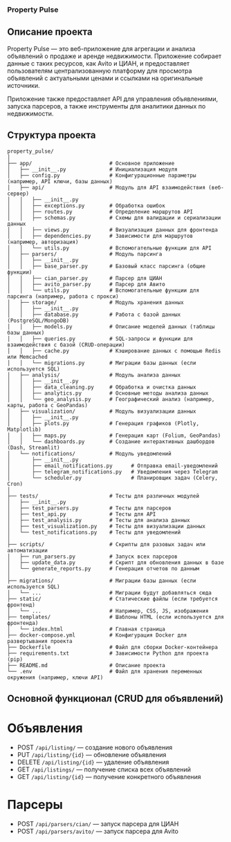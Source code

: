### Property Pulse

## Описание проекта

Property Pulse — это веб-приложение для агрегации и анализа объявлений о продаже и аренде недвижимости. Приложение собирает данные с таких ресурсов, как Avito и ЦИАН, и предоставляет пользователям централизованную платформу для просмотра объявлений с актуальными ценами и ссылками на оригинальные источники.

Приложение также предоставляет API для управления объявлениями, запуска парсеров, а также инструменты для аналитики данных по недвижимости.

## Структура проекта

```
property_pulse/
│
├── app/                         # Основное приложение
│   ├── __init__.py              # Инициализация модуля
│   ├── config.py                # Конфигурационные параметры (например, API ключи, базы данных)
│   ├── api/                     # Модуль для API взаимодействия (веб-сервер)
│   │   ├── __init__.py
│   │   ├── exceptions.py        # Обработка ошибок
│   │   ├── routes.py            # Определение маршрутов API
│   │   ├── schemas.py           # Схемы для валидации и сериализации данных 
│   │   ├── views.py             # Визуализация данных для фронтенда
│   │   ├── dependencies.py      # Зависимости для маршрутов (например, авторизация)
│   │   └── utils.py             # Вспомогательные функции для API
│   ├── parsers/                 # Модуль парсинга
│   │   ├── __init__.py
│   │   ├── base_parser.py       # Базовый класс парсинга (общие функции)
│   │   ├── cian_parser.py       # Парсер для ЦИАН
│   │   ├── avito_parser.py      # Парсер для Авито
│   │   └── utils.py             # Вспомогательные функции для парсинга (например, работа с прокси)
│   ├── storage/                 # Модуль хранения данных
│   │   ├── __init__.py
│   │   ├── database.py          # Работа с базой данных (PostgreSQL/MongoDB)
│   │   ├── models.py            # Описание моделей данных (таблицы базы данных)
│   │   ├── queries.py           # SQL-запросы и функции для взаимодействия с базой (CRUD-операции)
│   │   ├── cache.py             # Кэширование данных с помощью Redis или Memcached
│   │   └── migrations.py        # Миграции базы данных (если используется SQL)
│   ├── analysis/                # Модуль анализа данных
│   │   ├── __init__.py
│   │   ├── data_cleaning.py     # Обработка и очистка данных
│   │   ├── analytics.py         # Основные методы анализа данных
│   │   └── geo_analysis.py      # Географический анализ (например, карты, работа с GeoPandas)
│   ├── visualization/           # Модуль визуализации данных
│   │   ├── __init__.py
│   │   ├── plots.py             # Генерация графиков (Plotly, Matplotlib)
│   │   ├── maps.py              # Генерация карт (Folium, GeoPandas)
│   │   └── dashboards.py        # Создание интерактивных дашбордов (Dash, Streamlit)
│   └── notifications/           # Модуль уведомлений
│       ├── __init__.py
│       ├── email_notifications.py      # Отправка email-уведомлений
│       ├── telegram_notifications.py   # Уведомления через Telegram
│       └── scheduler.py                # Планировщик задач (Celery, Cron)
│
├── tests/                       # Тесты для различных модулей
│   ├── __init__.py
│   ├── test_parsers.py          # Тесты для парсеров
│   ├── test_api.py              # Тесты для API
│   ├── test_analysis.py         # Тесты для анализа данных
│   ├── test_visualization.py    # Тесты для визуализации данных
│   └── test_notifications.py    # Тесты для уведомлений
│
├── scripts/                     # Скрипты для разовых задач или автоматизации
│   ├── run_parsers.py           # Запуск всех парсеров
│   ├── update_data.py           # Скрипт для обновления данных в базе
│   └── generate_reports.py      # Генерация отчетов по данным
│
├── migrations/                  # Миграции базы данных (если используется SQL)
│   └── ...                      # Миграции будут добавляться сюда
├── static/                      # Статические файлы (если требуется фронтенд)
│   └── ...                      # Например, CSS, JS, изображения
├── templates/                   # Шаблоны HTML (если используется для фронтенда)
│   └── index.html               # Главная страница
├── docker-compose.yml           # Конфигурация Docker для развертывания проекта
├── Dockerfile                   # Файл для сборки Docker-контейнера
├── requirements.txt             # Зависимости Python для проекта (pip)
├── README.md                    # Описание проекта
└── .env                         # Файл для хранения переменных окружения (например, ключи API)
```



## Основной функционал (CRUD для объявлений)

# Объявления

- POST `/api/listing/` — создание нового объявления
- PUT `/api/listing/{id}` — обновление объявления
- DELETE `/api/listing/{id}` — удаление объявления
- GET `/api/listings/` — получение списка всех объявлений
- GET `/api/listing/{id}` — получение конкретного объявления

# Парсеры

- POST `/api/parsers/cian/` — запуск парсера для ЦИАН
- POST `/api/parsers/avito/` — запуск парсера для Avito
